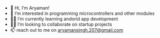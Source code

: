 - 👋 Hi, I’m Aryaman!
- 👀 I’m interested in programming microcontrollers and other modules
- 💪🏻 I’m currently learning andorid app development
- 🤝🏻 I’m looking to collaborate on startup projects
- 📫 reach out to me on aryamansingh.207@gmail.com
